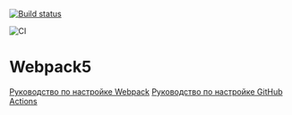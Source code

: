 [![Build status](https://ci.appveyor.com/api/projects/status/0x4u4n1e1tbpnhc0?svg=true)](https://ci.appveyor.com/project/TatianaYuryeva/dom)

![CI](https://github.com/TatianaYuryeva/DOM/actions/workflows/web.yml/badge.svg)

# Webpack5

[Руководство по настройке Webpack](https://webpack.js.org/guides/)
[Руководство по настройке GitHub Actions](https://docs.github.com/en/actions/quickstart)
